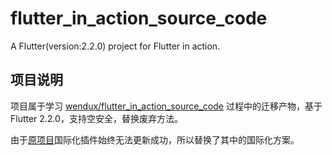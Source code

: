 # flutter_in_action_source_code

A Flutter(version:2.2.0) project for Flutter in action.

## 项目说明

项目属于学习 [wendux/flutter_in_action_source_code](https://github.com/wendux/flutter_in_action_source_code) 过程中的迁移产物，基于 Flutter  2.2.0，支持空安全，替换废弃方法。

由于[原项目](https://github.com/wendux/flutter_in_action_source_code)国际化插件始终无法更新成功，所以替换了其中的国际化方案。
